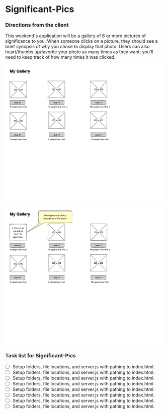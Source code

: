 # Significant-Pics

### Directions from the client

This weekend's application will be a gallery of 6 or more pictures of significance to you. When someone clicks on a picture, they should see a brief synopsis of why you chose to display that photo. Users can also heart/thumbs up/favorite your photo as many times as they want; you'll need to keep track of how many times it was clicked.

![Image of page on load](page_load.png)

![Image of page on picture click](image_click.png)

### Task list for Significant-Pics

- [ ] Setup folders, file locations, and server.js with pathing to index.html.
- [ ] Setup folders, file locations, and server.js with pathing to index.html.
- [ ] Setup folders, file locations, and server.js with pathing to index.html.
- [ ] Setup folders, file locations, and server.js with pathing to index.html.
- [ ] Setup folders, file locations, and server.js with pathing to index.html.
- [ ] Setup folders, file locations, and server.js with pathing to index.html.
- [ ] Setup folders, file locations, and server.js with pathing to index.html.
- [ ] Setup folders, file locations, and server.js with pathing to index.html.
